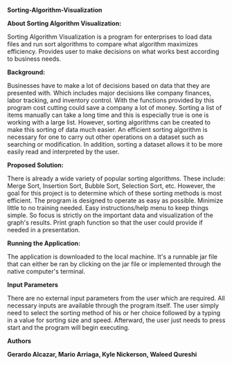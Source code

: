 **Sorting-Algorithm-Visualization**


**About Sorting Algorithm Visualization:**

Sorting Algorithm Visualization is a program for enterprises to load data files and run sort algorithms to compare what algorithm maximizes efficiency. Provides user to make decisions on what works best according to business needs.


**Background:**

Businesses have to make a lot of decisions based on data that they are presented with. Which includes major decisions like company finances, labor tracking, and  inventory control. With the functions provided by this program cost cutting could save a company a lot of money. Sorting a list of items manually can take a long time and this is especially true is one is working with a large list. However, sorting algorithms can be created to make this sorting of data much easier. An efficient sorting algorithm is necessary for one to carry out other operations on a dataset such as searching or modification. In addition, sorting a dataset allows it to be more easily read and interpreted by the user.


**Proposed Solution:**

There is already a wide variety of popular sorting algorithms. These include: Merge Sort, Insertion Sort, Bubble Sort, Selection Sort, etc. However, the goal for this project is to determine which of these sorting methods is most efficient. The program is designed to operate as easy as possible. Minimize little to no training needed. Easy instructions/help menu to keep things simple. So focus is strictly on the important data and visualization of the graph's results. Print graph function so that the user could provide if needed in a presentation.


**Running the Application:**

The application is downloaded to the local machine. It's a runnable jar file that can either be ran by clicking on the jar file or implemented through the native computer's terminal.

**Input Parameters**

There are no external input parameters from the user which are required. All necessary inputs are available through the program itself. The user simply need to select the sorting method of his or her choice followed by a typing in a value for sorting size and speed. Afterward, the user just needs to press start and the program will begin executing.



**Authors**

**Gerardo Alcazar, Mario Arriaga, Kyle Nickerson, Waleed Qureshi**
